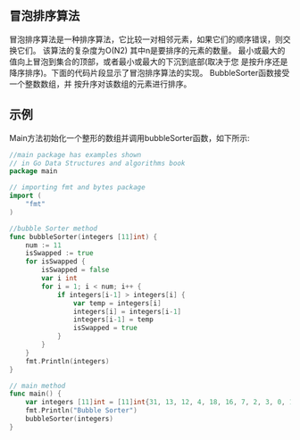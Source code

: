 ## 冒泡排序算法

冒泡排序算法是一种排序算法，它比较一对相邻元素，如果它们的顺序错误，则交换它们。 该算法的复杂度为O(N2)
其中n是要排序的元素的数量。 最小或最大的值向上冒泡到集合的顶部，或者最小或最大的下沉到底部(取决于您
是按升序还是降序排序)。下面的代码片段显示了冒泡排序算法的实现。 BubbleSorter函数接受一个整数数组，并
按升序对该数组的元素进行排序。

## 示例

Main方法初始化一个整形的数组并调用bubbleSorter函数，如下所示:

```go
//main package has examples shown
// in Go Data Structures and algorithms book
package main

// importing fmt and bytes package
import (
	"fmt"
)

//bubble Sorter method
func bubbleSorter(integers [11]int) {
	num := 11
	isSwapped := true
	for isSwapped {
		isSwapped = false
		var i int
		for i = 1; i < num; i++ {
			if integers[i-1] > integers[i] {
				var temp = integers[i]
				integers[i] = integers[i-1]
				integers[i-1] = temp
				isSwapped = true
			}
		}
	}
	fmt.Println(integers)
}

// main method
func main() {
	var integers [11]int = [11]int{31, 13, 12, 4, 18, 16, 7, 2, 3, 0, 10}
	fmt.Println("Bubble Sorter")
	bubbleSorter(integers)
}

```
